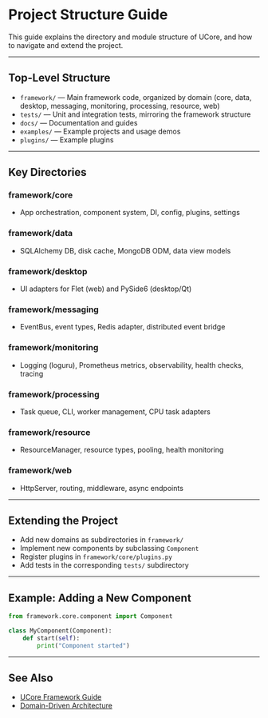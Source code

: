 # Project Structure Guide

This guide explains the directory and module structure of UCore, and how to navigate and extend the project.

---

## Top-Level Structure

- `framework/` — Main framework code, organized by domain (core, data, desktop, messaging, monitoring, processing, resource, web)
- `tests/` — Unit and integration tests, mirroring the framework structure
- `docs/` — Documentation and guides
- `examples/` — Example projects and usage demos
- `plugins/` — Example plugins

---

## Key Directories

### framework/core
- App orchestration, component system, DI, config, plugins, settings

### framework/data
- SQLAlchemy DB, disk cache, MongoDB ODM, data view models

### framework/desktop
- UI adapters for Flet (web) and PySide6 (desktop/Qt)

### framework/messaging
- EventBus, event types, Redis adapter, distributed event bridge

### framework/monitoring
- Logging (loguru), Prometheus metrics, observability, health checks, tracing

### framework/processing
- Task queue, CLI, worker management, CPU task adapters

### framework/resource
- ResourceManager, resource types, pooling, health monitoring

### framework/web
- HttpServer, routing, middleware, async endpoints

---

## Extending the Project

- Add new domains as subdirectories in `framework/`
- Implement new components by subclassing `Component`
- Register plugins in `framework/core/plugins.py`
- Add tests in the corresponding `tests/` subdirectory

---

## Example: Adding a New Component

```python
from framework.core.component import Component

class MyComponent(Component):
    def start(self):
        print("Component started")
```

---

## See Also

- [UCore Framework Guide](ucore-framework-guide.md)
- [Domain-Driven Architecture](domain-driven-architecture.md)
